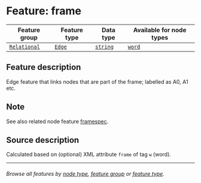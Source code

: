 # Feature: frame  <a name="start"></a>

Feature group | Feature type | Data type | Available for node types
---  | --- | --- | ---
[`Relational`](featuresbygroup.md#relational-features) | [`Edge`](featuresbyfeaturetype.md#edge-features) | [`string`](featuresbydatatype.md#string-datatype)  |  [`word`](featuresbynodetype.md#word-nodes)

## Feature description

Edge feature that links nodes that are part of the frame; labelled as A0, A1 etc. 

## Note

See also related node feature [framespec](framespec.md#start).

## Source description

Calculated based on (optional) XML attribute `frame` of tag `w` (word).

---
###### *Browse all features by [node type](featuresbynodetype.md#start), [feature group](featuresbygroup.md#start) or [feature type](featuresbyfeaturetype.md#start).*
